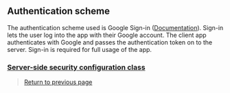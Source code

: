 ## Authentication scheme

The authentication scheme used is Google Sign-in ([Documentation](https://developers.google.com/identity/sign-in/android/start-integrating)). Sign-in lets the user log into the app with their Google account. The client app authenticates with Google and passes the authentication token on to the server. Sign-in is required for full usage of the app.

### [Server-side security configuration class](https://github.com/tunefull/tunefull-service/blob/master/src/main/java/edu/cnm/deepdive/tunefull/configuration/SecurityConfiguration.java)

>[Return to previous page](index.md#authentication-scheme)